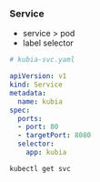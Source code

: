 ### Service
- service > pod
- label selector
```yaml
# kubia-svc.yaml

apiVersion: v1
kind: Service
metadata:
  name: kubia
spec:
  ports:
  - port: 80
  - targetPort: 8080
  selector:
    app: kubia
```

```shell
kubectl get svc
```

